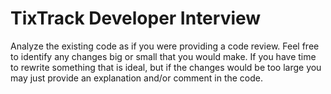 # TixTrack Developer Interview

Analyze the existing code as if you were providing a code review.
Feel free to identify any changes big or small that you would make.
If you have time to rewrite something that is ideal, but if the changes
would be too large you may just provide an explanation and/or comment in the code.

